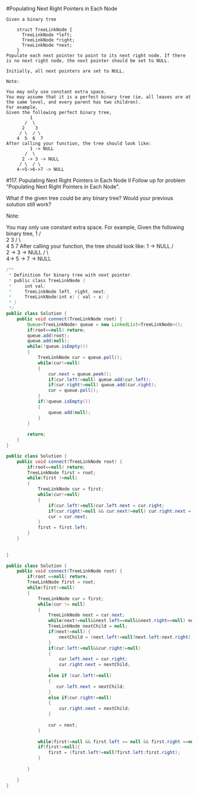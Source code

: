 #Populating Next Right Pointers in Each Node
```
Given a binary tree

    struct TreeLinkNode {
      TreeLinkNode *left;
      TreeLinkNode *right;
      TreeLinkNode *next;
    }
Populate each next pointer to point to its next right node. If there is no next right node, the next pointer should be set to NULL.

Initially, all next pointers are set to NULL.

Note:

You may only use constant extra space.
You may assume that it is a perfect binary tree (ie, all leaves are at the same level, and every parent has two children).
For example,
Given the following perfect binary tree,
         1
       /  \
      2    3
     / \  / \
    4  5  6  7
After calling your function, the tree should look like:
         1 -> NULL
       /  \
      2 -> 3 -> NULL
     / \  / \
    4->5->6->7 -> NULL

```


#117. Populating Next Right Pointers in Each Node II
Follow up for problem "Populating Next Right Pointers in Each Node".

What if the given tree could be any binary tree? Would your previous solution still work?

Note:

You may only use constant extra space.
For example,
Given the following binary tree,
         1
       /  \
      2    3
     / \    \
    4   5    7
After calling your function, the tree should look like:
         1 -> NULL
       /  \
      2 -> 3 -> NULL
     / \    \
    4-> 5 -> 7 -> NULL
```java
/**
 * Definition for binary tree with next pointer.
 * public class TreeLinkNode {
 *     int val;
 *     TreeLinkNode left, right, next;
 *     TreeLinkNode(int x) { val = x; }
 * }
 */
public class Solution {
    public void connect(TreeLinkNode root) {
        Queue<TreeLinkNode> queue = new LinkedList<TreeLinkNode>();
        if(root==null) return;
        queue.add(root);
        queue.add(null);
        while(!queue.isEmpty())
        {
            TreeLinkNode cur = queue.poll();
            while(cur!=null)
            {
                cur.next = queue.peek();
                if(cur.left!=null) queue.add(cur.left);
                if(cur.right!=null) queue.add(cur.right);
                cur = queue.poll();
            }
            if(!queue.isEmpty())
            {
                queue.add(null);
            }
        }
       
        return;
    }
}
```


```java
public class Solution {
    public void connect(TreeLinkNode root) {
        if(root==null) return;
        TreeLinkNode first = root;
        while(first !=null) 
        {
            TreeLinkNode cur = first;
            while(cur!=null)
            {
                if(cur.left!=null)cur.left.next = cur.right;
                if(cur.right!=null && cur.next!=null) cur.right.next = cur.next.left;
                cur = cur.next;
            }
            first = first.left;
        }
    }
       
      
}

```



``` java
public class Solution {
    public void connect(TreeLinkNode root) {
        if(root ==null) return;
        TreeLinkNode first = root;
        while(first!=null)
        {
            TreeLinkNode cur = first;
            while(cur != null)
            {
                TreeLinkNode next = cur.next;
                while(next!=null&&next.left==null&&next.right==null) next = next.next;
                TreeLinkNode nextChild = null;
                if(next!=null) {
                    nextChild = (next.left!=null?next.left:next.right);
                }
                if(cur.left!=null&&cur.right!=null)
                {
                    cur.left.next = cur.right;
                    cur.right.next = nextChild;
                }
                else if (cur.left!=null)
                {
                   cur.left.next = nextChild;
                }
                else if(cur.right!=null)
                {
                    cur.right.next = nextChild;
                }
                
                cur = next;
            }
            
            while(first!=null && first.left == null && first.right ==null) first = first.next;
            if(first!=null){
                first = (first.left!=null?first.left:first.right);
            }
            
        }
        
    }
}
```
